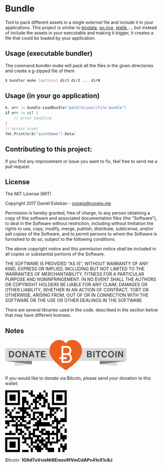 Bundle
======
Tool to pack different assets in a single *external* file and include it in your applications. This project is similar to [bindata](https://github.com/jteeuwen/go-bindata), [go.rice](https://github.com/GeertJohan/go.rice), [statik](https://github.com/rakyll/statik),..., but instead of include the assets in your executable and making it bigger, it creates a file that could be loaded by your application. 

## Usage (executable bundler)

The command *bundler make* will pack all the files in the given directories and create a g-zipped file of them
```bash
$ bundler make [options] dir1 dir2 ... dirN
``` 

## Usage (in your go application)

```go
b, err := bundle.LoadBundle("path/to/your/file.bundle")
if err != nil {
    // error handling
}
// access asset
fmt.Println(b["assetName"].Data)
```

## Contributing to this project:

If you find any improvement or issue you want to fix, feel free to send me a pull request.

## License

The MIT License (MIT)

Copyright 2017 Daniel Esteban - conejo@conejo.me

Permission is hereby granted, free of charge, to any person obtaining a copy of this software and associated documentation files (the "Software"), to deal in the Software without restriction, including without limitation the rights to use, copy, modify, merge, publish, distribute, sublicense, and/or sell copies of the Software, and to permit persons to whom the Software is furnished to do so, subject to the following conditions:

The above copyright notice and this permission notice shall be included in all copies or substantial portions of the Software.

THE SOFTWARE IS PROVIDED "AS IS", WITHOUT WARRANTY OF ANY KIND, EXPRESS OR IMPLIED, INCLUDING BUT NOT LIMITED TO THE WARRANTIES OF MERCHANTABILITY, FITNESS FOR A PARTICULAR PURPOSE AND NONINFRINGEMENT. IN NO EVENT SHALL THE AUTHORS OR COPYRIGHT HOLDERS BE LIABLE FOR ANY CLAIM, DAMAGES OR OTHER LIABILITY, WHETHER IN AN ACTION OF CONTRACT, TORT OR OTHERWISE, ARISING FROM, OUT OF OR IN CONNECTION WITH THE SOFTWARE OR THE USE OR OTHER DEALINGS IN THE SOFTWARE. 


There are several libraries used in the code, described in the section below that may have different licenses.




## Notes


![](https://raw.githubusercontent.com/conejoninja/cerrojo/master/assets/ribbon.png)

If you would like to donate via Bitcoin, please send your donation to this wallet:

   ![](https://raw.githubusercontent.com/conejoninja/cerrojo/master/assets/qr.png)

Bitcoin: **1G9d7uVvioNt8Emsv6fVmCdAPc41nX1c8J**